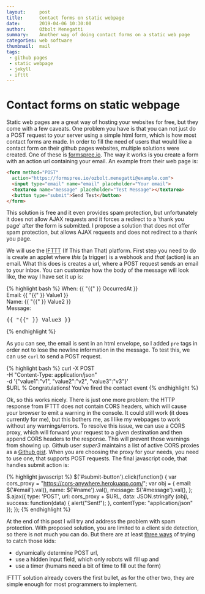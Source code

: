 ```yaml
---
layout:     post
title:      Contact forms on static webpage
date:       2019-04-06 10:30:00
author:     Ožbolt Menegatti
summary:    Another way of doing contact forms on a static web page
categories: web software
thumbnail:  mail
tags:
 - github pages
 - static webpage
 - jekyll
 - ifttt
---
```


# Contact forms on static webpage

Static web pages are a great way of hosting your websites for free, but they come with a few caveats. One problem you have is that you can not just do a POST request to your server using a simple html form, which is how most contact forms are made. In order to fill the need of users that would like a contact form on their github pages websites, multiple solutions were created. One of these is [formspree.io](https://formspree.io). The way it works is you create a form with an action url containing your email. An example from their web page is:

```html
<form method="POST" 
  action="https://formspree.io/ozbolt.menegatti@example.com">
  <input type="email" name="email" placeholder="Your email">
  <textarea name="message" placeholder="Test Message"></textarea>
  <button type="submit">Send Test</button>
</form>
```

This solution is free and it even provides spam protection, but unfortunately it does not allow AJAX requests and it forces a redirect to a 'thank you page' after the form is submitted. I propose a solution that does not offer spam protection, but allows AJAX requests and does not redirect to a thank you page.

We will use the [IFTTT](https://ifttt.com/) (If This than That) platform. First step you need to do is create an applet where *this* (a trigger) is a webhook and *that* (action) is an email. What this does is creates a url, where a POST request sends an email to your inbox. You can customize how the body of the message will look like, the way I have set it up is:

{% highlight bash %}
When: {{ "{{" }} OccurredAt }} <br>
Email: {{ "{{" }} Value1 }} <br>
Name: {{ "{{" }} Value2 }} <br>
Message:<br>
<pre>{{ "{{" }} Value3 }}</pre>
{% endhighlight %}

As you can see, the email is sent in an html envelope, so I added `pre` tags in order not to lose the newline information in the message. To test this, we can use `curl` to send a POST request.

{% highlight bash %}
curl -X POST \
  -H "Content-Type: application/json" \
  -d '{"value1":"v1", "value2":"v2", "value3":"v3"}' \
  $URL
% Congratulations! You've fired the contact event
{% endhighlight %}

Ok, so this works nicely. There is just one more problem: the HTTP response from IFTTT does not contain CORS headers, which will cause your browser to emit a warning in the console. It could still work (it does currently for me), but this bothers me, as I like my webpages to work without any warnings/errors. To resolve this issue, we can use a CORS proxy, which will forward your request to a given destination and then append CORS headers to the response. This will prevent those warnings from showing up. Github user *super3* maintains a list of active CORS proxies as a [Github gist](https://gist.github.com/super3/1afdc223e8c67097541b1293c6347599). When you are choosing the proxy for your needs, you need to use one, that supports POST requests. The final javascript code, that handles submit action is:

{% highlight javascript %}
$('#submit-button').click(function() {
    var cors_proxy = "https://cors-anywhere.herokuapp.com/";
    var obj = {
        email: $('#email').val(),
        name: $('#name').val(),
        message: $('#message').val(),
    };
    $.ajax({
        type: 'POST',
        url: cors_proxy + $URL,
        data: JSON.stringify (obj),
        success: function(data) { alert("Sent!"); },
        contentType: "application/json"
    });
});
{% endhighlight %}

At the end of this post I will try and address the problem with spam protection. With proposed solution, you are limited to a client side detection, so there is not much you can do. But there are at least [three ways](https://stackoverflow.com/questions/2230453/spam-prevention-reduction-contact-form) of trying to catch those kids:

* dynamically determine POST url,
* use a hidden input field, which only robots will fill up and
* use a timer (humans need a bit of time to fill out the form)

IFTTT solution already covers the first bullet, as for the other two, they are simple enough for most programmers to implement.

